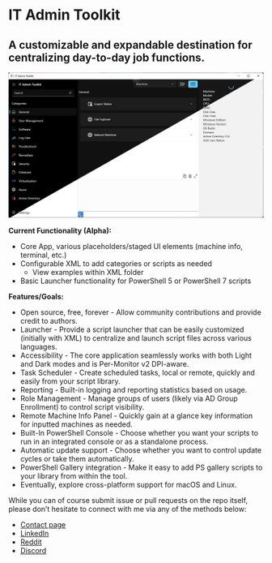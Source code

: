 ﻿# IT Admin Toolkit
## A customizable and expandable destination for centralizing day-to-day job functions.
![Sample Pic](Assets/ITATKWinUIPromo.jpg)

**Current Functionality (Alpha):**
- Core App, various placeholders/staged UI elements (machine info, terminal, etc.)
- Configurable XML to add categories or scripts as needed
    - View examples within XML folder
- Basic Launcher functionality for PowerShell 5 or PowerShell 7 scripts

**Features/Goals:**
- Open source, free, forever - Allow community contributions and provide credit to authors.
- Launcher - Provide a script launcher that can be easily customized (initially with XML) to centralize and launch script files across various languages.
- Accessibility - The core application seamlessly works with both Light and Dark modes and is Per-Monitor v2 DPI-aware.
- Task Scheduler - Create scheduled tasks, local or remote, quickly and easily from your script library.
- Reporting - Built-in logging and reporting statistics based on usage.
- Role Management - Manage groups of users (likely via AD Group Enrollment) to control script visibility.
- Remote Machine Info Panel - Quickly gain at a glance key information for inputted machines as needed.
- Built-In PowerShell Console - Choose whether you want your scripts to run in an integrated console or as a standalone process.
- Automatic update support - Choose whether you want to control update cycles or take them automatically.
- PowerShell Gallery integration -  Make it easy to add PS gallery scripts to your library from within the tool.
- Eventually, explore cross-platform support for macOS and Linux.

While you can of course submit issue or pull requests on the repo itself, please don’t hesitate to connect with me via any of the methods below:
- [Contact page](https://www.nkasco.com/contact)
- [LinkedIn](https://www.linkedin.com/in/nkasco/)
- [Reddit](https://www.reddit.com/user/nkasco)
- [Discord](https://discordapp.com/users/BusyGiraffe#8669)
